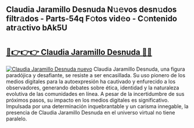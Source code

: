## Claudia Jaramillo Desnuda N𝚞𝚎vos desn𝚞dos filtr𝚊dos - Parts-54q F𝚘tos vid𝚎o - C𝚘ntenido atr𝚊ctivo bAk5U

# <h2><a href="http://mbcz2d4.tromn.icu/?c=Claudia+Jaramillo+Desnuda">🔗👉👉👉 Claudia Jaramillo Desnuda 🔗🔗</a></h2>

[![Claudia Jaramillo Desnuda nuevo](https://i.imgur.com/pEAQMta.gif)](http://mbcz2d4.tromn.icu/?c=Claudia+Jaramillo+Desnuda)
Claudia Jaramillo Desnuda, una figura paradójica y desafiante, se resiste a ser encasillada. Su uso pionero de los medios digitales para la autoexpresión ha cautivado y enfurecido a los observadores, generando debates sobre ética, identidad y la naturaleza evolutiva de las comunidades en línea. A pesar de la incertidumbre de sus próximos pasos, su impacto en los medios digitales es significativo. Impulsada por una determinación inquebrantable y un carisma innegable, la presencia de Claudia Jaramillo Desnuda en el universo virtual no tiene paralelo.
